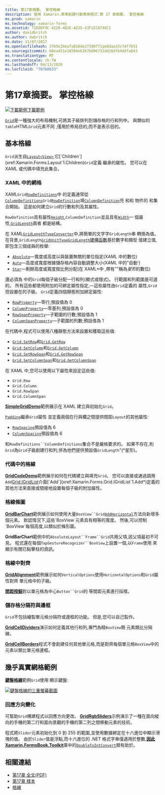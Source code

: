 ```yaml
---
title: 第17章摘要。 掌控格線
description: 使用 Xamarin.表單創建行動應用程式:第 17 章摘要。 掌控格線
ms.prod: xamarin
ms.technology: xamarin-forms
ms.assetid: 71EDEF9C-4220-4D2E-A235-43F1EC8746C1
author: davidbritch
ms.author: dabritch
ms.date: 11/07/2017
ms.openlocfilehash: 37b5e2bbafa816de27390771ae6daa33c74f7651
ms.sourcegitcommit: b0ea451e18504e6267b896732dd26df64ddfa843
ms.translationtype: MT
ms.contentlocale: zh-TW
ms.lasthandoff: 04/13/2020
ms.locfileid: "70760633"
---
```

# <a name="summary-of-chapter-17-mastering-the-grid"></a>第17章摘要。 掌控格線

[![下載範例](~/media/shared/download.png)下載範例](https://github.com/xamarin/xamarin-forms-book-samples/tree/master/Chapter17)

[`Grid`](xref:Xamarin.Forms.Grid)是一種強大的布局機制,可將其子級排列到儲存格的行和列中。 與類似的`table`HTML`Grid`元素不同 ,僅用於佈局目的,而不是表示目的。

## <a name="the-basic-grid"></a>基本格線

`Grid`派生自[`Layout<View>`](xref:Xamarin.Forms.Layout`1),它[`Children`](xref:Xamarin.Forms.Layout`1.Children)`Grid`定義 繼承的屬性。 您可以在 XAML 或代碼中填充此集合。

### <a name="the-grid-in-xaml"></a>XAML 中的網格

XAML`Grid`[`RowDefinitions`](xref:Xamarin.Forms.Grid.RowDefinitions)中 的定義通常從[`ColumnDefinitions`](xref:Xamarin.Forms.Grid.ColumnDefinitions)`Grid`[`RowDefinition`](xref:Xamarin.Forms.RowDefinition)填[`ColumnDefinition`](xref:Xamarin.Forms.ColumnDefinition)充 和和 物件的 和集合開始。 這是如何建立`Grid`的行數和列及其屬性。

`RowDefinition`具有屬性[`Height`](xref:Xamarin.Forms.RowDefinition.Height),`ColumnDefinition`並且具有[`Width`](xref:Xamarin.Forms.ColumnDefinition.Width)一 個屬性,[`GridLength`](xref:Xamarin.Forms.GridLength)兩者 都是結構。

在 XAML[`GridLengthTypeConverter`](xref:Xamarin.Forms.GridLengthTypeConverter)中,將簡單的文字字`GridLength`串 轉換為值。 在背景,`GridLength`[`GridUnitType`](xref:Xamarin.Forms.GridUnitType)[`GridLength`建構函數](xref:Xamarin.Forms.GridLength.%23ctor(System.Double,Xamarin.Forms.GridUnitType))基於數字和類型 值建立值,即包含三個成員的枚舉:

- [`Absolute`](xref:Xamarin.Forms.GridUnitType.Absolute)&mdash;寬度或高度以與裝置無關的單位指定(XAML 中的數位)
- [`Auto`](xref:Xamarin.Forms.GridUnitType.Auto)&mdash;高度或寬度根據儲存格內容自動調整大小(XAML 中的"自動')
- [`Star`](xref:Xamarin.Forms.GridUnitType.Star)&mdash;剩餘高度或寬度按比例分配(在 XAML\*中 ,帶有""稱為*星形*的數位)

還必須為 中的`Grid`每個子級分配一行和列(顯式或隱式)。 行範圍和列範圍是可選的。 所有這些都使用附加的可綁定屬性指定,&mdash;這些屬性由`Grid`定義的 屬性,`Grid`但設置在的子級。 `Grid`定義四個靜態附加綁定屬性:

- [`RowProperty`](xref:Xamarin.Forms.Grid.RowProperty)&mdash;零行;預設值為 0
- [`ColumnProperty`](xref:Xamarin.Forms.Grid.ColumnProperty)&mdash;零基列;預設值為 0
- [`RowSpanProperty`](xref:Xamarin.Forms.Grid.RowSpanProperty)&mdash;子範圍的行數;預設值為 1
- [`ColumnSpanProperty`](xref:Xamarin.Forms.Grid.ColumnSpanProperty)&mdash;子範圍的列數;預設值為 1

在代碼中,程式可以使用八種靜態方法來設置和獲取這些值:

- [`Grid.SetRow`](xref:Xamarin.Forms.Grid.SetRow(Xamarin.Forms.BindableObject,System.Int32))和[`Grid.GetRow`](xref:Xamarin.Forms.Grid.GetRow(Xamarin.Forms.BindableObject))
- [`Grid.SetColumn`](xref:Xamarin.Forms.Grid.SetColumn(Xamarin.Forms.BindableObject,System.Int32))和[`Grid.GetColumn`](xref:Xamarin.Forms.Grid.GetColumn(Xamarin.Forms.BindableObject))
- [`Grid.SetRowSpan`](xref:Xamarin.Forms.Grid.SetRowSpan(Xamarin.Forms.BindableObject,System.Int32))和[`Grid.GetRowSpan`](xref:Xamarin.Forms.Grid.GetRowSpan(Xamarin.Forms.BindableObject))
- [`Grid.SetColumnSpan`](xref:Xamarin.Forms.Grid.SetColumnSpan(Xamarin.Forms.BindableObject,System.Int32))和[`Grid.GetColumnSpan`](xref:Xamarin.Forms.Grid.GetColumnSpan(Xamarin.Forms.BindableObject))

在 XAML 中,您可以使用以下屬性來設定這些值:

- `Grid.Row`
- `Grid.Column`
- `Grid.RowSpan`
- `Grid.ColumnSpan`

[**SimpleGridDemo**](https://github.com/xamarin/xamarin-forms-book-samples/tree/master/Chapter17/SimpleGridDemo)範例展示在 XAML 建立與初始化`Grid`。

[`Padding`](xref:Xamarin.Forms.Layout.Padding)繼承`Grid`屬性 並定義兩個在行與欄之間提供間距`Layout`的其他屬性:

- [`RowSpacing`](xref:Xamarin.Forms.Grid.RowSpacing)預設值為 6
- [`ColumnSpacing`](xref:Xamarin.Forms.Grid.ColumnSpacing)預設值為 6

和`RowDefinitions``ColumnDefinitions`集合不是嚴格要求的。 如果不存在,則`Grid`為`Grid`子級創建行和列,併為他們提供預設值`GridLength`"(\*星形)。

### <a name="the-grid-in-code"></a>代碼中的格線

[**GridCodeDemo**](https://github.com/xamarin/xamarin-forms-book-samples/tree/master/Chapter17/GridCodeDemo)範例展示如何在代碼建立與填充`Grid`。 您可以直接或通過調用`Add`[Grid.IGridList<T>](xref:Xamarin.Forms.Grid.IGridList`1)介面[`Add`](xref:Xamarin.Forms.Grid.IGridList`1.Add*)定義的其他方法來直接或間接地設置每個子級的附加屬性。

### <a name="the-grid-bar-chart"></a>格線條圖

[**GridBarChart**](https://github.com/xamarin/xamarin-forms-book-samples/tree/master/Chapter17/GridBarChart)範例展示如何使用大量`BoxView``Grid`[`AddHorizontal`](xref:Xamarin.Forms.Grid.IGridList`1.AddHorizontal*)方法向新增多個元素。 默認情況下,這些`BoxView`元素具有相等的寬度。 然後,可以控制`BoxView`每個高度,以類似於條形圖。

**GridBarChart**範例中的`AbsoluteLayout``Frame``Grid`共用父項,該父項最初不可見。 程式還在每個`TapGestureRecognizer``BoxView`上設置一個,以`Frame`使用 來顯示有關已點擊柱的資訊。

### <a name="alignment-in-the-grid"></a>格線中對齊

[**GridAlignment**](https://github.com/xamarin/xamarin-forms-book-samples/tree/master/Chapter17/GridAlignment)範例展示如何`VerticalOptions`使用`HorizontalOptions`和`Grid`屬性對齊 單元格中的子級。

[**間距按鈕**](https://github.com/xamarin/xamarin-forms-book-samples/tree/master/Chapter17/SpacingButtons)對以單元格為中心`Button``Grid`的 等間距元素進行採樣。

### <a name="cell-dividers-and-borders"></a>儲存格分隔符與邊框

`Grid`不包括繪製單元格分隔符或邊框的功能。 但是,您可以自己製作。

[**GridCellDividers**](https://github.com/xamarin/xamarin-forms-book-samples/tree/master/Chapter17/GridCellDividers)演示如何定義其他行和列,專門為精`BoxView`簡 元素類比分隔線。

[**GridCellBorders**](https://github.com/xamarin/xamarin-forms-book-samples/tree/master/Chapter17/GridCellBorders)程式不會創建任何其他單元格,而是對齊每個單元格`BoxView`中的元素以類比單元格邊框。

## <a name="almost-real-life-grid-examples"></a>幾乎真實網格範例

[**鍵盤格線**](https://github.com/xamarin/xamarin-forms-book-samples/tree/master/Chapter17/KeypadGrid)範例`Grid`使用 顯示鍵盤:

[![鍵盤格線的三重螢幕截圖](images/ch17fg12-small.png "鍵盤格線")](images/ch17fg12-large.png#lightbox "鍵盤格線")

### <a name="responding-to-orientation-changes"></a>回應方向變化

可幫助`Grid`構建程式以回應方向更改。 [**GridRgbSliders**](https://github.com/xamarin/xamarin-forms-book-samples/tree/master/Chapter17/GridRgbSliders)示例演示了一種在面向縱向的手機的第二行和面向景觀的手機的第二列之間移動元素的技術。

程式將`Slider`元素初始化到 0 到 255 的範圍,並使用數據綁定在十六進位中顯示滑塊的值。 由於`Slider`值是浮點,而十六進位的 .NET 格式字串僅適用於整數,[**因此 Xamarin.FormsBook.Toolkit**](https://github.com/xamarin/xamarin-forms-book-samples/tree/master/Libraries/Xamarin.FormsBook.Toolkit)庫中的[`DoubleToIntConvert`](https://github.com/xamarin/xamarin-forms-book-samples/blob/master/Libraries/Xamarin.FormsBook.Toolkit/Xamarin.FormsBook.Toolkit/DoubleToIntConverter.cs)類有助於。

## <a name="related-links"></a>相關連結

- [第17章 全文(PDF)](https://download.xamarin.com/developer/xamarin-forms-book/XamarinFormsBook-Ch17-Apr2016.pdf)
- [第17章 樣本](https://github.com/xamarin/xamarin-forms-book-samples/tree/master/Chapter17)
- [格線](~/xamarin-forms/user-interface/layouts/grid.md)
